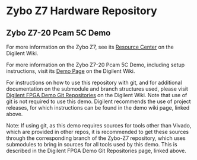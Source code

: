 # Zybo Z7 Hardware Repository

## Zybo Z7-20 Pcam 5C Demo

For more information on the Zybo Z7, see its [Resource Center](https://reference.digilentinc.com/reference/programmable-logic/zybo-z7/start) on the Digilent Wiki.

For more information on the Zybo Z7-20 Pcam 5C Demo, including setup instructions, visit its [Demo Page](https://reference.digilentinc.com/reference/programmable-logic/zybo-z7/demos/pcam-5c) on the Digilent Wiki.

For instructions on how to use this repository with git, and for additional documentation on the submodule and branch structures used, please visit [Digilent FPGA Demo Git Repositories](https://reference.digilentinc.com/reference/programmable-logic/documents/git) on the Digilent Wiki. Note that use of git is not required to use this demo. Digilent recommends the use of project releases, for which instructions can be found in the demo wiki page, linked above.

Note: If using git, as this demo requires sources for tools other than Vivado, which are provided in other repos, it is recommended to get these sources through the corresponding branch of the Zybo-Z7 repository, which uses submodules to bring in sources for all tools used by this demo. This is described in the Digilent FPGA Demo Git Repositories page, linked above.